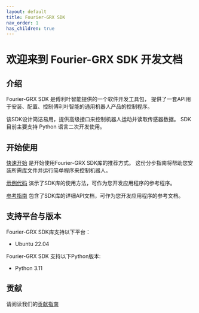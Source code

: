 ```yaml
---
layout: default
title: Fourier-GRX SDK
nav_order: 1
has_children: true
---
```


# 欢迎来到 Fourier-GRX SDK 开发文档

## 介绍

Fourier-GRX SDK 是傅利叶智能提供的一个软件开发工具包，
提供了一套API用于安装、配置、控制傅利叶智能的通用机器人产品的控制程序。

该SDK设计简洁易用，提供高级接口来控制机器人运动并读取传感器数据。
SDK 目前主要支持 Python 语言二次开发使用。

## 开始使用

[快速开始](/docs/quickstart.md) 是开始使用Fourier-GRX SDK库的推荐方式。
这份分步指南将帮助您安装所需库文件并运行简单程序来控制机器人。

[示例代码](/docs/examples.md) 演示了SDK库的使用方法，可作为您开发应用程序的参考程序。

[参考指南](/docs/reference.md) 包含了SDK库的详细API文档，可作为您开发应用程序的参考文档。

## 支持平台与版本

Fourier-GRX SDK库支持以下平台：

- Ubuntu 22.04

Fourier-GRX SDK 支持以下Python版本:

- Python 3.11

## 贡献

请阅读我们的[贡献指南](/CONTRIBUTING.md)